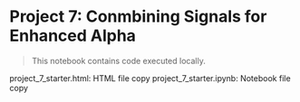Project 7: Conmbining Signals for Enhanced Alpha
================================================

> This notebook contains code executed locally. 

project_7_starter.html: HTML file copy
project_7_starter.ipynb: Notebook file copy
